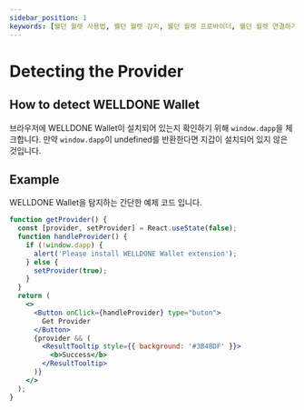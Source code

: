 ```yaml
---
sidebar_position: 1
keywords: [웰던 월렛 사용법, 웰던 월렛 감지, 웰던 월렛 프로바이더, 웰던 월렛 연결하기]
---
```


# Detecting the Provider

## How to detect WELLDONE Wallet

브라우저에 WELLDONE Wallet이 설치되어 있는지 확인하기 위해 `window.dapp`을 체크합니다. 만약 `window.dapp`이 undefined를 반환한다면 지갑이 설치되어 있지 않은 것입니다.

## Example

WELLDONE Wallet을 탐지하는 간단한 예제 코드 입니다.

```jsx live
function getProvider() {
  const [provider, setProvider] = React.useState(false);
  function handleProvider() {
    if (!window.dapp) {
      alert('Please install WELLDONE Wallet extension');
    } else {
      setProvider(true);
    }
  }
  return (
    <>
      <Button onClick={handleProvider} type="buton">
        Get Provider
      </Button>
      {provider && (
        <ResultTooltip style={{ background: '#3B48DF' }}>
          <b>Success</b>
        </ResultTooltip>
      )}
    </>
  );
}
```
